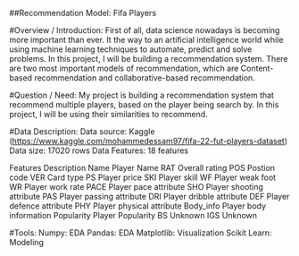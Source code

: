 ##Recommendation Model: Fifa Players

#Overview / Introduction:
First of all, data science nowadays is becoming more important than ever. It the way to an artificial intelligence world while using machine learning techniques to automate, predict and solve problems. In this project, I will be building a recommendation system. There are two most important models of recommendation, which are Content-based recommendation and collaborative-based recommendation.

#Question / Need:
My project is building a recommendation system that recommend multiple players, based on the player being search by. In this project, I will be using their similarities to recommend. 

#Data Description:
Data source: Kaggle (https://www.kaggle.com/mohammedessam97/fifa-22-fut-players-dataset)
Data size: 17020 rows 
Data Features: 18 features

Features                              Description 
Name                                  Player Name
RAT                                   Overall rating
POS                                   Postion code
VER                                   Card type
PS                                    Player price
SKI	                                  Player skill
WF                                    Player weak foot
WR                                    Player work rate
PACE	                              Player pace attribute
SHO                                   Player shooting attribute
PAS                                   Player passing attribute 
DRI                                   Player dribble attribute
DEF 	                              Player defence attribute
PHY	                                  Player physical attribute
Body_info	                          Player body information
Popularity	                          Player Popularity
BS                                    Unknown
IGS                                   Unknown

#Tools:
Numpy: EDA
Pandas: EDA
Matplotlib: Visualization
Scikit Learn: Modeling
